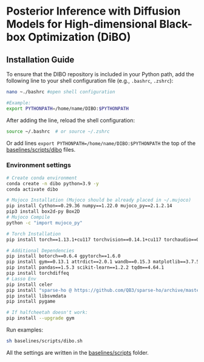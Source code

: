 # Posterior Inference with Diffusion Models for High-dimensional Black-box Optimization (DiBO)

## Installation Guide

To ensure that the DIBO repository is included in your Python path, add the following line to your shell configuration file (e.g., `.bashrc`, `.zshrc`):
```bash
nano ~./bashrc #open shell configuration
```
```bash
#Example:
export PYTHONPATH=/home/name/DIBO:$PYTHONPATH
```

After adding the line, reload the shell configuration:

```bash
source ~/.bashrc  # or source ~/.zshrc
```

Or add lines ```export PYTHONPATH=/home/name/DIBO:$PYTHONPATH```  the top of the [baselines/scripts/dibo](baselines/scripts/dibo.sh) files.

### Environment settings
```bash
# Create conda environment
conda create -n dibo python=3.9 -y
conda activate dibo

# Mujoco Installation (Mujoco should be already placed in ~/.mujoco)
pip install Cython==0.29.36 numpy==1.22.0 mujoco_py==2.1.2.14
pip3 install box2d-py Box2D
# Mujoco Compile
python -c "import mujoco_py"

# Torch Installation
pip install torch==1.13.1+cu117 torchvision==0.14.1+cu117 torchaudio==0.13.1 --extra-index-url https://download.pytorch.org/whl/cu117

# Additional Dependencies
pip install botorch==0.6.4 gpytorch==1.6.0
pip install gym==0.13.1 attrdict==2.0.1 wandb==0.15.3 matplotlib==3.7.5
pip install pandas==1.5.3 scikit-learn==1.2.2 tqdm==4.64.1 
pip install torchdiffeq
# Lasso Env
pip install celer
pip install "sparse-ho @ https://github.com/QB3/sparse-ho/archive/master.zip"
pip install libsvmdata
pip install pygame

# If halfcheetah doesn't work:
pip install --upgrade gym
```

Run examples:

```bash
sh baselines/scripts/dibo.sh
```

All the settings are written in the [baselines/scripts](baselines/scripts) folder.